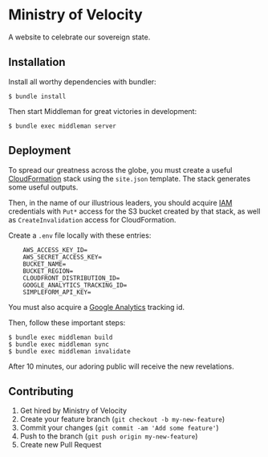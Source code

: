 Ministry of Velocity
====================

A website to celebrate our sovereign state.


Installation
------------

Install all worthy dependencies with bundler:

    $ bundle install

Then start Middleman for great victories in development:

    $ bundle exec middleman server


Deployment
----------

To spread our greatness across the globe, you must create a useful
[CloudFormation](https://console.aws.amazon.com/cloudformation) stack using the
`site.json` template.  The stack generates some useful outputs.

Then, in the name of our illustrious leaders, you should acquire
[IAM](https://console.aws.amazon.com/iam) credentials with `Put*` access for
the S3 bucket created by that stack, as well as `CreateInvalidation` access
for CloudFormation.

Create a `.env` file locally with these entries:

```
    AWS_ACCESS_KEY_ID=
    AWS_SECRET_ACCESS_KEY=
    BUCKET_NAME=
    BUCKET_REGION=
    CLOUDFRONT_DISTRIBUTION_ID=
    GOOGLE_ANALYTICS_TRACKING_ID=
    SIMPLEFORM_API_KEY=
```

You must also acquire a [Google Analytics](https://analytics.google.com)
tracking id.

Then, follow these important steps:

    $ bundle exec middleman build
    $ bundle exec middleman sync
    $ bundle exec middleman invalidate

After 10 minutes, our adoring public will receive the new revelations.


Contributing
------------

1. Get hired by Ministry of Velocity
2. Create your feature branch (`git checkout -b my-new-feature`)
3. Commit your changes (`git commit -am 'Add some feature'`)
4. Push to the branch (`git push origin my-new-feature`)
5. Create new Pull Request
